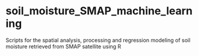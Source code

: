 # soil_moisture_SMAP_machine_learning
Scripts for the spatial analysis, processing and regression modeling of soil moisture retrieved from SMAP satellite using R
